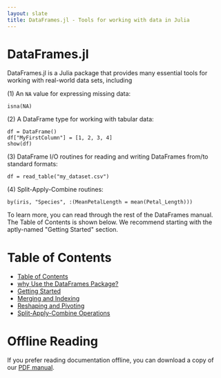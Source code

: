 ```yaml
---
layout: slate
title: DataFrames.jl - Tools for working with data in Julia
---
```


# DataFrames.jl

DataFrames.jl is a Julia package that provides many essential tools for working with real-world data sets, including

(1) An `NA` value for expressing missing data:

	isna(NA)

(2) A DataFrame type for working with tabular data:

	df = DataFrame()
	df["MyFirstColumn"] = [1, 2, 3, 4]
	show(df)

(3) DataFrame I/O routines for reading and writing DataFrames from/to standard formats:

	df = read_table("my_dataset.csv")

(4) Split-Apply-Combine routines:

	by(iris, "Species", :(MeanPetalLength = mean(Petal_Length)))

To learn more, you can read through the rest of the DataFrames manual. The Table of Contents is shown below. We recommend starting with the aptly-named "Getting Started" section.

# Table of Contents

* [Table of Contents](http://harlanh.github.com/DataFrames.jl/index.html)
* [why Use the DataFrames Package?](http://harlanh.github.com/DataFrames.jl/introduction.html)
* [Getting Started](http://harlanh.github.com/DataFrames.jl/getting_started.html)
* [Merging and Indexing](http://harlanh.github.com/DataFrames.jl/merging_and_indexing.html)
* [Reshaping and Pivoting](http://harlanh.github.com/DataFrames.jl/reshaping_and_pivoting.html)
* [Split-Apply-Combine Operations](http://harlanh.github.com/DataFrames.jl/split_apply_combine.html)

# Offline Reading

If you prefer reading documentation offline, you can download a copy of our [PDF manual](http://harlanh.github.com/DataFrames.jl/downloads/manual.pdf).
